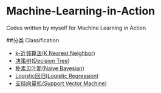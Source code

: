 # Machine-Learning-in-Action
Codes written by myself for Machine Learning in Action  

##分类 Classification
* [k-近邻算法][]([K Nearest Neighbor])
* [决策树][]([Decision Tree])
* [朴素贝叶斯][]([Naive Bayesian])
* [Logistic回归][]([Logistic Regression])
* [支持向量机][]([Support Vector Machine])



[k-近邻算法]:https://github.com/Thelordofdream/Machine-Learning-in-Action/tree/master/kNN  
[K Nearest Neighbor]:https://zh.wikipedia.org/wiki/最近鄰居法  
[决策树]:https://github.com/Thelordofdream/Machine-Learning-in-Action/tree/master/trees  
[Decision Tree]:https://zh.wikipedia.org/wiki/决策树  
[朴素贝叶斯]:https://github.com/Thelordofdream/Machine-Learning-in-Action/tree/master/bayes  
[Naive Bayesian]:https://zh.wikipedia.org/wiki/朴素贝叶斯分类器  
[Logistic回归]:https://github.com/Thelordofdream/Machine-Learning-in-Action/tree/master/logRegres
[Logistic Regression]:https://zh.wikipedia.org/wiki/邏輯迴歸
[支持向量机]:https://github.com/Thelordofdream/Machine-Learning-in-Action/tree/master/svmMLiA  
[Support Vector Machine]:https://zh.wikipedia.org/wiki/支持向量机

